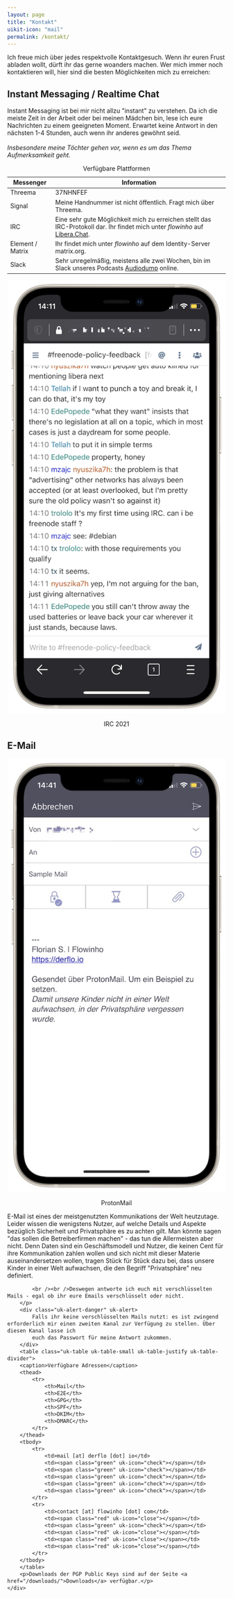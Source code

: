 ```yaml
---
layout: page
title: "Kontakt"
uikit-icon: "mail"
permalink: /kontakt/
---
```


Ich freue mich über jedes respektvolle Kontaktgesuch. Wenn ihr euren Frust abladen wollt, dürft ihr das gerne woanders machen. Wer mich immer noch kontaktieren will, hier sind die besten Möglichkeiten mich zu erreichen:

<h2 class="uk-heading-line"><span><span uk-icon="bolt"></span> Instant Messaging / Realtime Chat</span></h2>

<div class="" uk-grid>
    <div class="uk-width-expand@m">
        <p>Instant Messaging ist bei mir nicht allzu "instant" zu verstehen. Da ich die meiste Zeit in der Arbeit oder bei meinen Mädchen bin, lese ich eure Nachrichten zu einem geeigneten Moment. Erwartet keine Antwort in den nächsten 1-4 Stunden, auch wenn ihr anderes gewöhnt seid. 
        <br /><br /><em>Insbesondere meine Töchter gehen vor, wenn es um das Thema Aufmerksamkeit geht.</em> </p>
        <table class="uk-table uk-table-small uk-table-justify">
            <caption>Verfügbare Plattformen</caption>
            <thead>
                <tr>
                    <th>Messenger</th>
                    <th>Information</th>
                </tr>
            </thead>
            <tbody>
                <tr>
                    <td>Threema</td>
                    <td>37NHNFEF</td>
                </tr>
                <tr>
                    <td>Signal</td>
                    <td>Meine Handnummer ist nicht öffentlich. Fragt mich über Threema.</td>
                </tr>
                <tr>
                    <td>IRC</td>
                    <td>Eine sehr gute Möglichkeit mich zu erreichen stellt das IRC-Protokoll dar. Ihr findet mich unter <em>flowinho</em> auf <a href="https://libera.chat">Libera.Chat</a>.</td>
                </tr>
                <tr>
                    <td>Element / Matrix</td>
                    <td>Ihr findet mich unter <em>flowinho</em> auf dem Identity-Server matrix.org.</td>
                </tr>
                <tr>
                    <td>Slack</td>
                    <td>Sehr unregelmäßig, meistens alle zwei Wochen, bin im Slack unseres Podcasts <a href="https://audiodump.de">Audiodump</a> online.</td>
                </tr>
            </tbody>
        </table>
    </div>
    <div class="uk-width-1-4@m" uk-lightbox="animation: slide">
       <a class="uk-inline" href="/assets/kontakt/irc-screenshot.png" data-caption="IRC 2021, Client: TheLounge, self-hosted.">
            <img src="/assets/kontakt/irc-screenshot.png" alt="">
        </a>
        <p class="uk-text-meta" align="center">IRC 2021</p>
    </div>
</div>

<h2 class="uk-heading-line"><span><span uk-icon="mail"></span>  E-Mail</span></h2>

<div class="" uk-grid>
    <div class="uk-width-1-4@m" uk-lightbox="animation: slide">
       <a class="uk-inline" href="/assets/kontakt/mail-screenshot.jpg" data-caption="ProtonMail">
            <img src="/assets/kontakt/mail-screenshot.jpg" alt="">
        </a>
        <p class="uk-text-meta" align="center">ProtonMail</p>
    </div>
    <div class="uk-width-expand@m">
        <p>
            E-Mail ist eines der meistgenutzten Kommunikations der Welt heutzutage. Leider wissen die wenigstens Nutzer, auf welche Details und Aspekte bezüglich Sicherheit und Privatsphäre es zu achten gilt. Man könnte sagen "das sollen die Betreiberfirmen machen" - das tun die Allermeisten aber nicht. Denn Daten sind ein Geschäftsmodell und Nutzer, die keinen Cent für ihre Kommunikation zahlen wollen und sich nicht mit dieser Materie auseinandersetzen wollen, tragen Stück für Stück dazu bei, dass unsere Kinder in einer Welt aufwachsen, die den Begriff "Privatsphäre" neu definiert.

            <br /><br />Deswegen antworte ich euch mit verschlüsselten Mails - egal ob ihr eure Emails verschlüsselt oder nicht.
        </p>
        <div class="uk-alert-danger" uk-alert>
            Falls ihr keine verschlüsselten Mails nutzt: es ist zwingend erforderlich mir einen zweiten Kanal zur Verfügung zu stellen. Über diesen Kanal lasse ich
            euch das Passwort für meine Antwort zukommen.
        </div>
        <table class="uk-table uk-table-small uk-table-justify uk-table-divider">
        <caption>Verfügbare Adressen</caption>
        <thead>
            <tr>
                <th>Mail</th>
                <th>E2E</th>
                <th>GPG</th>
                <th>SPF</th>
                <th>DKIM</th>
                <th>DMARC</th>
            </tr>
        </thead>
        <tbody>
            <tr>
                <td>mail [at] derflo [dot] io</td>
                <td><span class="green" uk-icon="check"></span></td>
                <td><span class="green" uk-icon="check"></span></td>
                <td><span class="green" uk-icon="check"></span></td>
                <td><span class="green" uk-icon="check"></span></td>
                <td><span class="green" uk-icon="check"></span></td>
            </tr>
            <tr>
                <td>contact [at] flowinho [dot] com</td>
                <td><span class="red" uk-icon="close"></span></td>
                <td><span class="green" uk-icon="check"></span></td>
                <td><span class="red" uk-icon="close"></span></td>
                <td><span class="red" uk-icon="close"></span></td>
                <td><span class="red" uk-icon="close"></span></td>
            </tr>
        </tbody>
        </table>
        <p>Downloads der PGP Public Keys sind auf der Seite <a href="/downloads/">Downloads</a> verfügbar.</p>
    </div>
</div>



